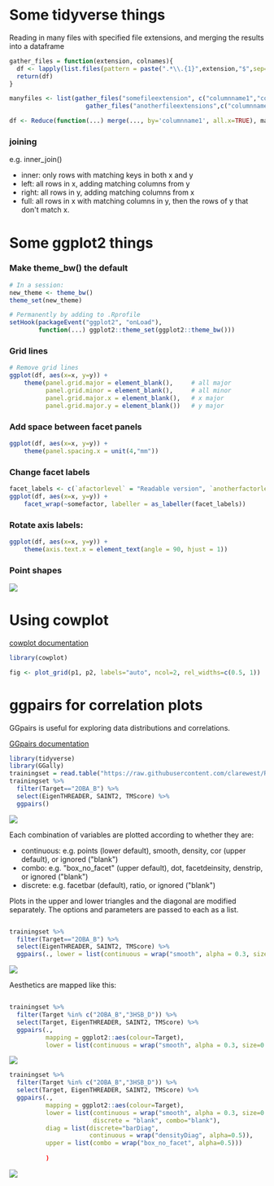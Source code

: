 # Some tidyverse things

Reading in many files with specified file extensions, and merging the results into a dataframe
```R
gather_files = function(extension, colnames){
  df <- lapply(list.files(pattern = paste(".*\\.{1}",extension,"$",sep="")), FUN=read.table, col.names=colnames, stringsAsFactors=FALSE, fill=TRUE) %>% bind_rows()
  return(df)
}

manyfiles <- list(gather_files("somefileextension", c("columnname1","columnname2")),
                     gather_files("anotherfileextensions",c("columnname1","columnname3")))

df <- Reduce(function(...) merge(..., by='columnname1', all.x=TRUE), manyfiles)
```

### joining
e.g. inner_join()

- inner:  only rows with matching keys in both x and y
- left:   all rows in x, adding matching columns from y
- right:  all rows in y, adding matching columns from x
- full:   all rows in x with matching columns in y, then the rows of y that don't match x.

# Some ggplot2 things 

### Make theme_bw() the default
```R
# In a session:
new_theme <- theme_bw()
theme_set(new_theme)

# Permanently by adding to .Rprofile
setHook(packageEvent("ggplot2", "onLoad"), 
        function(...) ggplot2::theme_set(ggplot2::theme_bw()))
```

### Grid lines
```R
# Remove grid lines
ggplot(df, aes(x=x, y=y)) +
    theme(panel.grid.major = element_blank(),     # all major
          panel.grid.minor = element_blank(),     # all minor
          panel.grid.major.x = element_blank(),   # x major
          panel.grid.major.y = element_blank())   # y major
```

### Add space between facet panels
```R
ggplot(df, aes(x=x, y=y)) +
    theme(panel.spacing.x = unit(4,"mm"))
```

### Change facet labels
```R
facet_labels <- c(`afactorlevel` = "Readable version", `anotherfactorlevel` = "Another readable version")
ggplot(df, aes(x=x, y=y)) +
    facet_wrap(~somefactor, labeller = as_labeller(facet_labels))
```

### Rotate axis labels:
```R
ggplot(df, aes(x=x, y=y)) +
    theme(axis.text.x = element_text(angle = 90, hjust = 1))
```

### Point shapes
![](http://sape.inf.usi.ch/sites/default/files/ggplot2-shape-identity.png)

# Using cowplot

[cowplot documentation](https://cran.r-project.org/web/packages/cowplot/vignettes/introduction.html) 

```R
library(cowplot)

fig <- plot_grid(p1, p2, labels="auto", ncol=2, rel_widths=c(0.5, 1))

```

# ggpairs for correlation plots

GGpairs is useful for exploring data distributions and correlations.

[GGpairs documentation](https://www.rdocumentation.org/packages/GGally/versions/1.4.0/topics/ggpairs)


```R
library(tidyverse)
library(GGally)
trainingset = read.table("https://raw.githubusercontent.com/clarewest/RFQAmodel/master/data/RFQAmodel_training.txt", header=TRUE, stringsAsFactors=FALSE)
trainingset %>% 
  filter(Target=="2OBA_B") %>% 
  select(EigenTHREADER, SAINT2, TMScore) %>%
  ggpairs()

```
![](figures/ggpairs.png)

Each combination of variables are plotted according to whether they are:

- continuous: e.g. points (lower default), smooth, density, cor (upper default), or ignored ("blank")
- combo: e.g. "box_no_facet" (upper default), dot, facetdeinsity, denstrip, or ignored ("blank")
- discrete: e.g. facetbar (default), ratio, or ignored ("blank")

Plots in the upper and lower triangles and the diagonal are modified separately. The options and parameters are passed to each as a list.

```R

trainingset %>% 
  filter(Target=="2OBA_B") %>% 
  select(EigenTHREADER, SAINT2, TMScore) %>%
  ggpairs(., lower = list(continuous = wrap("smooth", alpha = 0.3, size=0.1)))

```

![](figures/ggpairs_smooth.png)

Aesthetics are mapped like this:


```R

trainingset %>% 
  filter(Target %in% c("2OBA_B","3HSB_D")) %>% 
  select(Target, EigenTHREADER, SAINT2, TMScore) %>%
  ggpairs(., 
          mapping = ggplot2::aes(colour=Target), 
          lower = list(continuous = wrap("smooth", alpha = 0.3, size=0.1)))

```

![](figures/ggpairs_colour.png)

```R
trainingset %>% 
  filter(Target %in% c("2OBA_B","3HSB_D")) %>% 
  select(Target, EigenTHREADER, SAINT2, TMScore) %>%
  ggpairs(., 
          mapping = ggplot2::aes(colour=Target), 
          lower = list(continuous = wrap("smooth", alpha = 0.3, size=0.1), 
                       discrete = "blank", combo="blank"), 
          diag = list(discrete="barDiag", 
                      continuous = wrap("densityDiag", alpha=0.5)), 
          upper = list(combo = wrap("box_no_facet", alpha=0.5)))
                       
          )
```

![](figures/ggpairs_modified.png)
